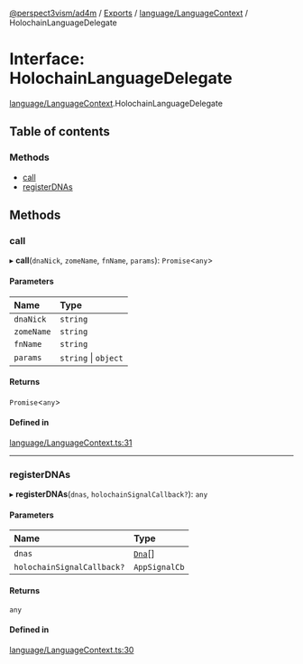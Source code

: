 [@perspect3vism/ad4m](../README.md) / [Exports](../modules.md) / [language/LanguageContext](../modules/language_LanguageContext.md) / HolochainLanguageDelegate

# Interface: HolochainLanguageDelegate

[language/LanguageContext](../modules/language_LanguageContext.md).HolochainLanguageDelegate

## Table of contents

### Methods

- [call](language_LanguageContext.HolochainLanguageDelegate.md#call)
- [registerDNAs](language_LanguageContext.HolochainLanguageDelegate.md#registerdnas)

## Methods

### call

▸ **call**(`dnaNick`, `zomeName`, `fnName`, `params`): `Promise`<`any`\>

#### Parameters

| Name | Type |
| :------ | :------ |
| `dnaNick` | `string` |
| `zomeName` | `string` |
| `fnName` | `string` |
| `params` | `string` \| `object` |

#### Returns

`Promise`<`any`\>

#### Defined in

[language/LanguageContext.ts:31](https://github.com/perspect3vism/ad4m/blob/e76a46f1/core/src/language/LanguageContext.ts#L31)

___

### registerDNAs

▸ **registerDNAs**(`dnas`, `holochainSignalCallback?`): `any`

#### Parameters

| Name | Type |
| :------ | :------ |
| `dnas` | [`Dna`](../classes/language_LanguageContext.Dna.md)[] |
| `holochainSignalCallback?` | `AppSignalCb` |

#### Returns

`any`

#### Defined in

[language/LanguageContext.ts:30](https://github.com/perspect3vism/ad4m/blob/e76a46f1/core/src/language/LanguageContext.ts#L30)
